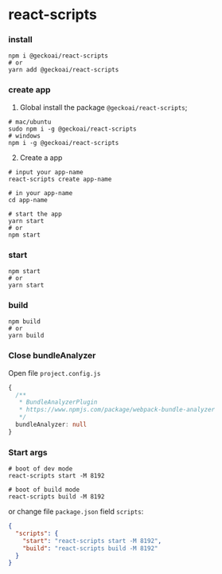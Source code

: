 # react-scripts

### install

```shell
npm i @geckoai/react-scripts
# or
yarn add @geckoai/react-scripts
```

### create app

1. Global install the package `@geckoai/react-scripts`;

```shell
# mac/ubuntu
sudo npm i -g @geckoai/react-scripts
# windows
npm i -g @geckoai/react-scripts
```

2. Create a app

```shell
# input your app-name
react-scripts create app-name

# in your app-name
cd app-name

# start the app
yarn start
# or
npm start
```
### start

```shell
npm start
# or
yarn start
```

### build

```shell
npm build
# or
yarn build
```


### Close bundleAnalyzer

Open file `project.config.js`

```ts
{
  /**
   * BundleAnalyzerPlugin
   * https://www.npmjs.com/package/webpack-bundle-analyzer
   */
  bundleAnalyzer: null
}
```

### Start args

```shell
# boot of dev mode
react-scripts start -M 8192

# boot of build mode
react-scripts build -M 8192

```
or change file `package.json` field `scripts`:

```json
{
  "scripts": {
    "start": "react-scripts start -M 8192",
    "build": "react-scripts build -M 8192"
  }
}
```
